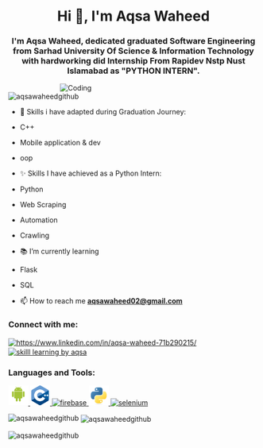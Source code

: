 <h1 align="center">Hi 👋, I'm Aqsa Waheed</h1>
<h3 align="center">I'm Aqsa Waheed, dedicated graduated Software Engineering from Sarhad University Of Science & Information Technology with hardworking did Internship From Rapidev Nstp Nust Islamabad as "PYTHON INTERN".</h3>
<img align="right" alt="Coding" width="400" src="https://th.bing.com/th/id/R.8d621f66f551b6a39072473d52280ff0?rik=pxe6U%2fxnjrV9eQ&pid=ImgRaw&r=0")


<p align="left"> <img src="https://komarev.com/ghpvc/?username=aqsawaheedgithub&label=Profile%20views&color=0e75b6&style=flat" alt="aqsawaheedgithub" /> </p>

- 🔭 Skills i have adapted during Graduation Journey:
- C++
- Mobile application & dev
- oop

- ✨ Skills I have achieved as a Python Intern:
- Python
- Web Scraping
- Automation
- Crawling

- 📚 I’m currently learning
- Flask
- SQL

- 📫 How to reach me **aqsawaheed02@gmail.com**

<h3 align="left">Connect with me:</h3>
<p align="left">
<a href="https://linkedin.com/in/https://www.linkedin.com/in/aqsa-waheed-71b290215/" target="blank"><img align="center" src="https://raw.githubusercontent.com/rahuldkjain/github-profile-readme-generator/master/src/images/icons/Social/linked-in-alt.svg" alt="https://www.linkedin.com/in/aqsa-waheed-71b290215/" height="30" width="40" /></a>
<a href="https://www.youtube.com/c/skilll learning by aqsa" target="blank"><img align="center" src="https://raw.githubusercontent.com/rahuldkjain/github-profile-readme-generator/master/src/images/icons/Social/youtube.svg" alt="skilll learning by aqsa" height="30" width="40" /></a>
</p>

<h3 align="left">Languages and Tools:</h3>
<p align="left"> <a href="https://developer.android.com" target="_blank" rel="noreferrer"> <img src="https://raw.githubusercontent.com/devicons/devicon/master/icons/android/android-original-wordmark.svg" alt="android" width="40" height="40"/> </a> <a href="https://www.w3schools.com/cpp/" target="_blank" rel="noreferrer"> <img src="https://raw.githubusercontent.com/devicons/devicon/master/icons/cplusplus/cplusplus-original.svg" alt="cplusplus" width="40" height="40"/> </a> <a href="https://firebase.google.com/" target="_blank" rel="noreferrer"> <img src="https://www.vectorlogo.zone/logos/firebase/firebase-icon.svg" alt="firebase" width="40" height="40"/> </a> <a href="https://www.python.org" target="_blank" rel="noreferrer"> <img src="https://raw.githubusercontent.com/devicons/devicon/master/icons/python/python-original.svg" alt="python" width="40" height="40"/> </a> <a href="https://www.selenium.dev" target="_blank" rel="noreferrer"> <img src="https://raw.githubusercontent.com/detain/svg-logos/780f25886640cef088af994181646db2f6b1a3f8/svg/selenium-logo.svg" alt="selenium" width="40" height="40"/> </a> </p>

<p><img align="left" src="https://github-readme-stats.vercel.app/api/top-langs?username=aqsawaheedgithub&show_icons=true&locale=en&layout=compact" alt="aqsawaheedgithub" /></p>

<p>&nbsp;<img align="center" src="https://github-readme-stats.vercel.app/api?username=aqsawaheedgithub&show_icons=true&locale=en" alt="aqsawaheedgithub" /></p>

<p><img align="center" src="https://github-readme-streak-stats.herokuapp.com/?user=aqsawaheedgithub&" alt="aqsawaheedgithub" /></p>

